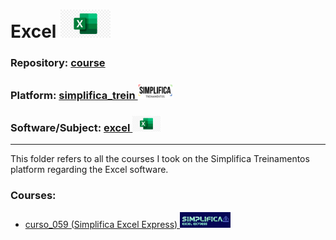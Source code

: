 # Excel   <img src="https://github.com/PedroHeeger/main/blob/main/0-aux/logos/software/microsoft_excel.png" alt="excel" width="auto" height="45">

### Repository: [course](../../)
### Platform: <a href="../">simplifica_trein   <img src="https://github.com/PedroHeeger/main/blob/main/0-aux/logos/plataforma/simplifica_treinamentos.png" alt="simplifica_treinamentos" width="auto" height="25"></a>
### Software/Subject: <a href="./">excel   <img src="https://github.com/PedroHeeger/main/blob/main/0-aux/logos/software/microsoft_excel.png" alt="excel" width="auto" height="25"></a>

---

This folder refers to all the courses I took on the Simplifica Treinamentos platform regarding the Excel software.

### Courses:
- <a href="./curso_059">curso_059 (Simplifica Excel Express)   <img src="./curso_059/0-aux/logo_course.png" alt="curso_059" width="auto" height="25"></a>